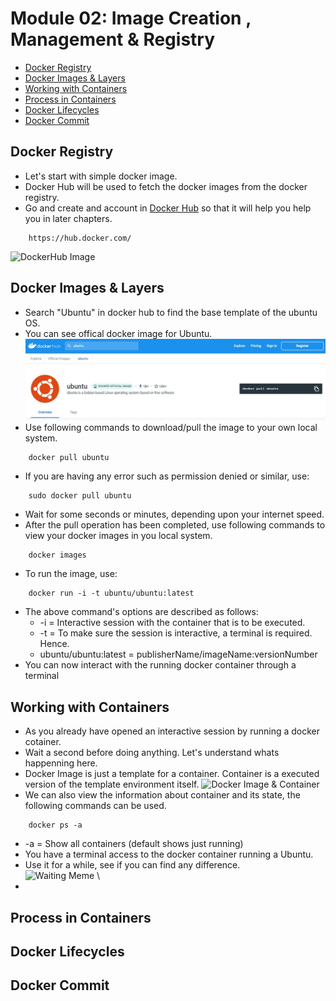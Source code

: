 # Module 02: Image Creation , Management & Registry
* [Docker Registry](https://github.com/chaulags/learnDocker/tree/main/Module02#docker-registry)
* [Docker Images & Layers](https://github.com/chaulags/learnDocker/tree/main/Module02#docker-images--layers)
* [Working with Containers](https://github.com/chaulags/learnDocker/tree/main/Module02#working-with-containers)
* [Process in Containers](https://github.com/chaulags/learnDocker/tree/main/Module02#process-in-containers)
* [Docker Lifecycles](https://github.com/chaulags/learnDocker/tree/main/Module02#docker-lifecycles)
* [Docker Commit](https://github.com/chaulags/learnDocker/tree/main/Module02#docker-commit)

## Docker Registry
* Let's start with simple docker image.
* Docker Hub will be used to fetch the docker images from the docker registry.
* Go and create and account in [Docker Hub](https://hub.docker.com/) so that it will help you help you in later chapters.

```
    https://hub.docker.com/
```
![DockerHub Image](https://static.packt-cdn.com/products/9781789137231/graphics/assets/01327d92-d3d2-4354-98bb-2a443adad38d.png)

## Docker Images & Layers
* Search "Ubuntu" in docker hub to find the base template of the ubuntu OS.
* You can see offical docker image for Ubuntu.
![DockerHub](img/ubuntu-search.jpg)
* Use following commands to download/pull the image to your own local system.
```
    docker pull ubuntu
```
* If you are having any error such as permission denied or similar, use:
```
    sudo docker pull ubuntu
```
* Wait for some seconds or minutes, depending upon your internet speed.
* After the pull operation has been completed, use following commands to view your docker images in you local system.
```
    docker images
```
* To run the image, use:
```
    docker run -i -t ubuntu/ubuntu:latest
```
* The above command's options are described as follows:
  * -i = Interactive session with the container that is to be executed.
  * -t = To make sure the session is interactive, a terminal is required. Hence.
  * ubuntu/ubuntu:latest = publisherName/imageName:versionNumber 
* You can now interact with the running docker container through a terminal

## Working with Containers
* As you already have opened an interactive session by running a docker cotainer.
* Wait a second before doing anything. Let's understand whats happenning here.
* Docker Image is just a template for a container. Container is a executed version of the template environment itself.
![Docker Image & Container](https://davetang.github.io/reproducible_bioinformatics/assets/docker_image.png)
* We can also view the information about container and its state, the following commands can be used.
```
    docker ps -a
```
  * -a = Show all containers (default shows just running)
* You have a terminal access to the docker container running a Ubuntu.
* Use it for a while, see if you can find any difference.
\
![Waiting Meme](https://c.tenor.com/ycKJas-YT0UAAAAM/im-waiting-aki-and-paw-paw.gif)
\
* 

## Process in Containers

## Docker Lifecycles


## Docker Commit

